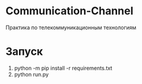 # Communication-Channel
Практика по телекоммуникационным технологиям


# Запуск
1. python -m pip install -r requirements.txt
2. python run.py
